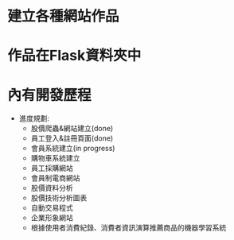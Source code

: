 # 建立各種網站作品
# 作品在Flask資料夾中
# 內有開發歷程
* 進度規劃:
  * 股價爬蟲&網站建立(done)
  * 員工登入&註冊頁面(done)
  * 會員系統建立(in progress)
  * 購物車系統建立
  * 員工採購網站
  * 會員制電商網站
  * 股價資料分析
  * 股價技術分析圖表
  * 自動交易程式
  * 企業形象網站
  * 根據使用者消費紀錄、消費者資訊演算推薦商品的機器學習系統

